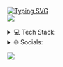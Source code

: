 [![Typing SVG](https://readme-typing-svg.herokuapp.com?font=Fira+Code&pause=1000&random=false&width=435&lines=Hi+there+%F0%9F%91%8B;I+am+a+java+developer;Discord%3A+%40Chillig3r;Twitch%3A+%40Chilligeroderso)](https://git.io/typing-svg)
<br>
<img src="https://discord.c99.nl/widget/theme-2/680906702979072148.png"/>
<details>


<summary> 💻 Tech Stack: </summary>

![Java](https://img.shields.io/badge/java-%23ED8B00.svg?style=flat&logo=java&logoColor=white) 
![SQLite](https://img.shields.io/badge/sqlite-%2307405e.svg?style=flat&logo=sqlite&logoColor=white) 
![Cloudflare](https://img.shields.io/badge/Cloudflare-F38020?style=flat&logo=Cloudflare&logoColor=white) 
![MySQL](https://img.shields.io/badge/mysql-%2300f.svg?style=flat&logo=mysql&logoColor=white) 
![Adobe Photoshop](https://img.shields.io/badge/adobephotoshop-%2331A8FF.svg?style=flat&logo=adobephotoshop&logoColor=white) 
![Docker](https://img.shields.io/badge/docker-%230db7ed.svg?style=flat&logo=docker&logoColor=white) 
  
</details>
<details>

<summary> 🌐 Socials: </summary>
  
[![Instagram](https://img.shields.io/badge/Instagram-%23E4405F.svg?logo=Instagram&logoColor=white)](https://instagram.com/Chilliger14) 
[![Twitch](https://img.shields.io/badge/Twitch-%239146FF.svg?logo=Twitch&logoColor=white)](https://twitch.tv/ChilligerOderSo) 
[![Twitter](https://img.shields.io/badge/Twitter-%231DA1F2.svg?logo=Twitter&logoColor=white)](https://twitter.com/Chilliger14) 

</details>

[![](https://visitcount.itsvg.in/api?id=chilligor&label=Profile%20Views&color=1&icon=5&pretty=true)](https://github.com/Chilligor)

